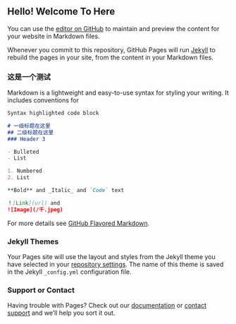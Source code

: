 ## Hello! Welcome To Here

You can use the [editor on GitHub](https://github.com/xuanangW/xuanang.github.com/edit/master/index.md) to maintain and preview the content for your website in Markdown files.

Whenever you commit to this repository, GitHub Pages will run [Jekyll](https://jekyllrb.com/) to rebuild the pages in your site, from the content in your Markdown files.

### 这是一个测试

Markdown is a lightweight and easy-to-use syntax for styling your writing. It includes conventions for

```markdown
Syntax highlighted code block

# 一级标题在这里
## 二级标题在这里
### Header 3

- Bulleted
- List

1. Numbered
2. List

**Bold** and _Italic_ and `Code` text

！[Link](url) and 
![Image](/千.jpeg)
```

For more details see [GitHub Flavored Markdown](https://guides.github.com/features/mastering-markdown/).

### Jekyll Themes

Your Pages site will use the layout and styles from the Jekyll theme you have selected in your [repository settings](https://github.com/xuanangW/xuanang.github.com/settings). The name of this theme is saved in the Jekyll `_config.yml` configuration file.

### Support or Contact

Having trouble with Pages? Check out our [documentation](https://help.github.com/categories/github-pages-basics/) or [contact support](https://github.com/contact) and we’ll help you sort it out.
